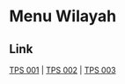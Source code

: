 # Menu Wilayah

## Link

[TPS 001](https://github.com/gigit-pemilu/pemilu-2024-17-bengkulu/tree/main/pilpres/hitung-suara/sub/17-bengkulu/sub/02-rejang-lebong/sub/10-bermani-ulu/sub/2017-pagar-gunung/sub/001-tps)
 | 
[TPS 002](https://github.com/gigit-pemilu/pemilu-2024-17-bengkulu/tree/main/pilpres/hitung-suara/sub/17-bengkulu/sub/02-rejang-lebong/sub/10-bermani-ulu/sub/2017-pagar-gunung/sub/002-tps)
 | 
[TPS 003](https://github.com/gigit-pemilu/pemilu-2024-17-bengkulu/tree/main/pilpres/hitung-suara/sub/17-bengkulu/sub/02-rejang-lebong/sub/10-bermani-ulu/sub/2017-pagar-gunung/sub/003-tps)

